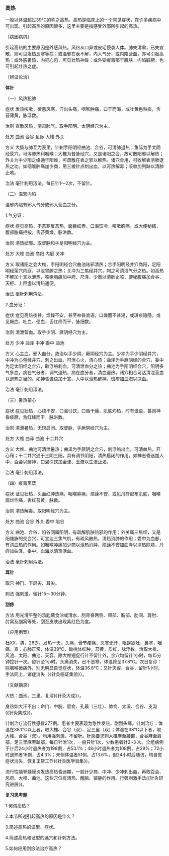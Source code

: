 ### 高热 

一般以体温超过39℃的称之高热。高热是临床上的一个常见症状，在许多疾病中可出现。引起高热的原因很多，这里主要是指感受外邪所引起的高热。

〔病因病机〕

引起高热的主要原因是外感风热。风热从口鼻或皮毛侵袭人体。肺失清肃，已失宣散，则可见发热恶寒等症；或温邪在表不解，内入气分，或内陷营血，亦可引起高热；或外感暑热，内犯心包，可见壮热神昏；或外受疫毒郁于肌肤，内陷脏腑，也可引起壮热之症。 

〔辨证论治〕

 **体针**

（一）风热犯肺 

症状  发热咳嗽，微恶风寒，汗出头痛，咽喉肿痛，口干而渴，或吐黄色粘痰，舌苔薄黄，脉浮数。 

治则  宣散风热，清肃肺气。取手阳明、太阴经穴为主。

处方  曲池  合谷  鱼际  大椎  外关 

方义  大肠与肺互为表里，针剌手阳明经曲池、合谷，可清肺退热；鱼际为手太阴经荥穴，可泻肺热利咽喉；大椎为督脉经穴，又是诸阳之会，故可散阳邪以解热；外关为手少阳之络通于阳维，可疏散在表之邪以解热。诸穴合用，可收解表清肺退热之功。如咽喉肿痛加少商，用三棱针点刺出血，以泻热解毒；咳嗽加列缺以清肺止咳。 

治法  毫针刺用泻法。每日针1〜2次，不留针。

（二）温邪内陷 

温邪内陷有邪入气分或邪入营血之分。

1.气分证： 

症状  症见高热，不恶寒反恶热，面目红赤，口渴饮冷，咳嗽胸痛，或大便秘结，腹部胀痛拒按，舌苔黄燥，脉洪数。

治则  清热祛邪。取督脉和手足阳明经穴为主。 

处方  大椎  曲池  商阳  内庭  关冲 

方义  取诸阳之会大椎，手阳明经合穴曲池祛邪清热；合手阳明经井穴商阳，足阳明经荥穴内庭，以泄胃腑之热；关冲为三焦经井穴，刺之可清泄气分之热。如高热不解加十宣以泄热，咳嗽胸痛加中府、尺泽、少商以清肺止咳，便秘腹痛加合谷、天枢、上巨虚以清热通便。

治法  毫针刺用泻法。

2.血分证： 

症状  症见高热夜甚，烦躁不安，甚至神昏谵语，口燥而不甚渴，或斑疹隐隐，或见衄血、吐血、便血，舌红绛而干，脉细数。

治则  清泄营血。取手少阴、厥阴经穴为主。

处方  少冲  曲泽  中冲  委中  曲池 

方义  心主血，邪入血分，故治以手少阴、厥阴经穴为主。少冲为手少阴经井穴，中冲为心包经井穴，刺之出血，可泄心火，清心热；曲泽为手厥阴经的合穴，委中为足太阳经之合穴，取浮络刺血，可清泄血分之热；曲池为手阳明经合穴，阳明多气多血，病在气分者，调气退热，病在血分者，清血退热。诸穴相合可达清泄营血以退热之目的。如神昏谵语加十宣、人中以泄热醒神，斑疹加血海以凉血。

治法  毫针刺用泻法。 

（三）暑热蒙心 

症状  症见壮热，心烦不安，口渴引饮，口唇干燥，肌肤灼热，时有谵语，甚则神昏痉厥，舌红绛而干，脉洪数。

治则  清泄暑热，无窍启闭。取督脉、手厥阴经穴为主。

处方  大椎  曲泽  曲池  十二井穴

方义  大椎、曲池可清泄暑热；曲泽为手厥阴之合穴，刺浮络出血，可清血热，开心窍；十二井穴通于三阴三阳，具有调节阴阳，清热启闭的作用。如神志昏迷加人中、百会以醒神，口渴引饮加金津、玉液以生津止渴。 

治法  毫针刺用泻法。

（四）疫毒熏蒸

症状  证见壮热，头面红肿热痛，咽喉肿痛，烦躁不安，或见丹痧密布肌肤，咽喉腐烂作痛，舌红苔黄，脉数。

治则  清热解毒。取阳明经穴为主。

处方  曲池  合谷  外关  委中  陷谷

方义  曲池、合谷、陷谷同属阳明，有疏解肌肤热邪的作用；外关属三焦经，又是阳维脉的交会穴，可宣达三焦气机，有疏风散热，清热消肿的作用；委中为血郄，有清血热的作用。如咽喉肿痛加少商以泄热消肿，烦躁不安加曲泽以清热除烦，丹痧加曲泽、委中、血海以清热活血。

治法  毫针刺用泻法。

**耳针** 

取穴  神门、下屏尖、耳尖。

刺法  强刺激。留针15〜30分钟。

**刮痧** 

方法  用光滑平整的汤匙蘸食油或清水，刮背脊两侧、颈部、胸部、肋间、肩肘、肘窝及腘窝等处，刮至皮肤出现紫红色为度。

〔应用例案〕 

杜XX，男，26岁。发热一天，头痛，骨节痠痛，恶寒无汗，呕逆欲吐，鼻塞，咽痛。查：心肺正常，体温39℃，扁桃体红肿，苔黄，质红，脉浮数。治取大椎、风池、太阳、曲池、天容。除大椎短促行针不留针外，余穴均留针1小时，每15分钟捻针一次。留针至1小时。头痛消失，已不恶寒，体温降至37.8℃。次日复诊：除咽喉微痛外，别无明显自觉症状，体温36.8℃；又针天容、合谷，留针1小时，手法同上，诸症消失（《针灸临证集验》）。

〔文献摘录〕

大热：曲池、三里、复溜(《针灸大成》）。

身热如大汗不出：命门、中脘、胆俞、孔最（三壮）、肺俞、太溪、合谷、支沟(《针灸集成》)。

针刺治疗流行性感冒377例。患者主要表现为急性发热，剧烈头痛。针刺治疗：体温在38.1°C以上者，取大椎、合谷（双）、足三里（双）；体温在38°C以下者，取大椎、合谷（双）。均用强刺激，不留针。针感要求刺大椎麻至腰部，合谷麻至肩部，足三里麻至趾部。每日针治1次，一般只针1次，少数患者针2~3
次。全组病例于针后24小时退热者为198例，占53.1%；48小时退热者为108例，占29%；72小时退热者16例，占4.3%；未侧体温者51例，占13.6%，但24小时后随访，均自觉症状消失，恢复正常工作(《针灸医学验集》)。

流行性脑脊髓膜炎发热高热昏迷期，一般针少商、中冲、少冲刺出血，再取百会、风府、大椎、曲池。这些穴位有清热、醒脑、镇静的作用。行强刺激手法(《针灸研究进展》)。

**复习思考题**

1.何谓高热？

2.本节所述引起高热的原因是什么？

3.简述高热的证型、症状。

4.简述高热和证型的选穴和针刺方法。

5.如何应用刮痧法治疗高热？
